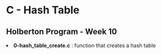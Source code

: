 <html>
<h1>C - Hash Table</h1>
<h2>Holberton Program - Week 10</h2>
<li><strong>0-hash_table_create.c</strong> : function that creates a hash table</li>
<ul>

</ul>
</html>
